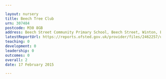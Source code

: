 ```yaml
---

layout: nursery
title: Beech Tree Club
urn: 307484
postcode: M30 8GB
address: Beech Street Community Primary School, Beech Street, Winton, Eccles, Salford, M30 8GB
latestReportUrl: https://reports.ofsted.gov.uk/provider/files/2462257/urn/307484.pdf
teaching: 0
development: 0
leadership: 0
outcomes: 0
overall: 2
date: 17 February 2015

---
```


